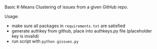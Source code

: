 Basic K-Means Clustering of issues from a given GitHub repo.

Usage:
 - make sure all packages in `requirements.txt` are satisfied
 - generate authkey from github, place into authkeys.py file (placeholder key is invalid)
 - run script with `python gissues.py`
